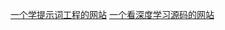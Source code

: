 [一个学提示词工程的网站](https://www.promptingguide.ai/zh/techniques/tot)
[一个看深度学习源码的网站](https://github.com/labmlai/annotated_deep_learning_paper_implementations?tab=readme-ov-file)
